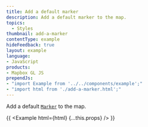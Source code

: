 ```yaml
---
title: Add a default marker
description: Add a default marker to the map.
topics:
  - Styles
thumbnail: add-a-marker
contentType: example
hideFeedback: true
layout: example
language:
- JavaScript
products:
- Mapbox GL JS
prependJs:
- "import Example from '../../components/example';"
- "import html from './add-a-marker.html';"
---
```


Add a default [`Marker`](https://maplibre.org/maplibre-gl-js-docs/api/markers/#marker) to the map.

{{ <Example html={html} {...this.props} /> }}
